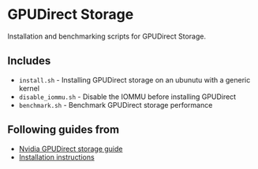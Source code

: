 # GPUDirect Storage

Installation and benchmarking scripts for GPUDirect Storage.

## Includes

- `install.sh` - Installing GPUDirect storage on an ubunutu with a generic kernel
- `disable_iommu.sh` - Disable the IOMMU before installing GPUDirect
- `benchmark.sh` - Benchmark GPUDirect storage performance

## Following guides from

- [Nvidia GPUDirect storage guide](https://docs.nvidia.com/gpudirect-storage/index.html#understanding-gpudirect-storage)
- [Installation instructions](https://docs.nvidia.com/cuda/cuda-installation-guide-linux/index.html#install-gpudirect-storage)
